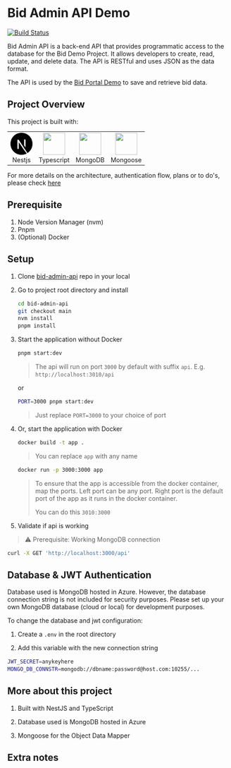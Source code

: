 # Bid Admin API Demo

[![Build Status](https://dev.azure.com/rma-demo/bid-demo-project/_apis/build/status%2Frayandus.bid-admin-api-demo?branchName=main)](https://dev.azure.com/rma-demo/bid-demo-project/_build/latest?definitionId=2&branchName=main)

Bid Admin API is a back-end API that provides programmatic access to the database for the Bid Demo Project. It allows developers to create, read, update, and delete data. The API is RESTful and uses JSON as the data format.

The API is used by the [Bid Portal Demo](https://bidportaldemo.z31.web.core.windows.net/) to save and retrieve bid data.

## Project Overview

This project is built with:

<table cellpadding="0" cellspacing="0">
  <tr style="padding: 0">
    <td valign="top" align="center">
        <img src="https://github.com/rayandus/my-portfolio/blob/main/public/nextjs.svg" width="50" height="50">
        <br />
        Nestjs
    </td>
    <td valign="top" align="center">
        <img src="https://github.com/rayandus/my-portfolio/blob/main/public/public/typescript.svg" width="50" height="50">
        <br />
        Typescript
    </td>
    <td valign="top" align="center">
        <img src="https://github.com/rayandus/my-portfolio/blob/main/public/public/mongodb.svg" width="50" height="50">
        <br />
        MongoDB
    </td>
        <td valign="top" align="center">
        <img src="https://github.com/rayandus/my-portfolio/blob/main/public/public/mongoose.svg" width="50" height="50">
        <br />
        Mongoose
    </td>
  </tr>
</table>

For more details on the architecture, authentication flow, plans or to do's, please check [here](https://rma-demo.notion.site/Bid-Demo-Project-9cf3e25d70e44f4b868499aeb89fd81a)


## Prerequisite

1. Node Version Manager (nvm)
1. Pnpm
1. (Optional) Docker

## Setup

1. Clone [bid-admin-api](https://github.com/rayandus/bid-admin-api) repo in your local

1. Go to project root directory and install

   ```bash
   cd bid-admin-api
   git checkout main
   nvm install
   pnpm install
   ```

1. Start the application without Docker

   ```bash
   pnpm start:dev
   ```

   > The api will run on port `3000` by default with suffix `api`. E.g. `http://localhost:3010/api`

   or

   ```bash
   PORT=3000 pnpm start:dev
   ```

   > Just replace `PORT=3000` to your choice of port

1. Or, start the application with Docker

   ```bash
   docker build -t app .
   ```

   > You can replace `app` with any name

   ```bash
   docker run -p 3000:3000 app
   ```

   > To ensure that the app is accessible from the docker container, map the ports. Left port can be any port. Right port is the default port of the app as it runs in the docker container.
   >
   > You can do this `3010:3000`

1. Validate if api is working

  > ⚠️ Prerequisite: Working MongoDB connection

  ```bash
  curl -X GET 'http://localhost:3000/api'
  ```

## Database & JWT Authentication

Database used is MongoDB hosted in Azure. However, the database connection string is not included for security purposes. Please set up your own MongoDB database (cloud or local) for development purposes.

To change the database and jwt configuration:

1. Create a `.env` in the root directory

1. Add this variable with the new connection string

  ```bash
  JWT_SECRET=anykeyhere
  MONGO_DB_CONNSTR=mongodb://dbname:password@host.com:10255/...
  ```

## More about this project

1. Built with NestJS and TypeScript

1. Database used is MongoDB hosted in Azure

1. Mongoose for the Object Data Mapper

## Extra notes
